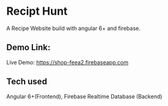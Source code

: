 # Recipt Hunt

A Recipe Website build with angular 6+ and firebase.

## Demo Link:

Live Demo: https://shop-feea2.firebaseapp.com

## Tech used

Angular 6+(Frontend),
Firebase Realtime Database (Backend)
